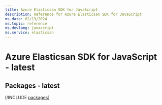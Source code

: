 ```yaml
---
title: Azure Elasticsan SDK for JavaScript
description: Reference for Azure Elasticsan SDK for JavaScript
ms.date: 02/13/2024
ms.topic: reference
ms.devlang: javascript
ms.service: elasticsan
---
```

# Azure Elasticsan SDK for JavaScript - latest
## Packages - latest
[!INCLUDE [packages](elasticsan-index.md)]